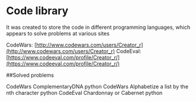 # Code library

It was created to store the code in different programming languages, which appears to solve problems at various sites

CodeWars:     [http://www.codewars.com/users/Creator_r](http://www.codewars.com/users/Creator_r)
CodeEval:     [https://www.codeeval.com/profile/Creator_r/](https://www.codeeval.com/profile/Creator_r/)

##Solved problems

CodeWars        ComplementaryDNA                                            python
CodeWars        Alphabetize a list by the nth character                     python
CodeEval        Chardonnay or Cabernet                                      python
